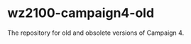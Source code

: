 wz2100-campaign4-old
====================

The repository for old and obsolete versions of Campaign 4.
